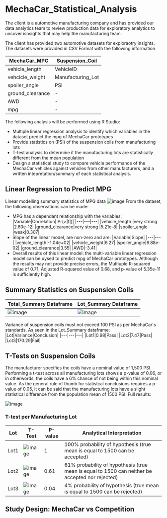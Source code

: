 # MechaCar_Statistical_Analysis

The client is a automotive manufacturing company and has provided our data analytics team to review production data for exploratory analytics to uncover isnsights that may help the manufacturing team.

The client has provided two automotive datasets for exploraotry insights. The datasets were provided in CSV Format with the following information:

|MechaCar_MPG|Suspension_Coil|
|---|---|
|vehicle_length|VehicleID|
|vehcicle_weight|Manufacturing_Lot|
|spoiler_angle|PSI|
|ground_clearance|-|
|AWD|-|
|mpg|-|

The following analysis will be performed using R Studio:
- Multiple linear regression analysis to identify which variables in the dataset predict the mpg of MechaCar prototypes
- Provide statistics on (PSI) of the suspension coils from manufacturing lots
- T-test analysis to determine if the manufacturing lots are statistically different from the mean population
- Design a statistical study to compare vehicle performance of the MechaCar vehicles against vehicles from other manufacturers, and a written intepretation/summary of each statistical analysis.

## Linear Regression to Predict MPG
Linear modelling summary statistics of MPG data
![image](https://user-images.githubusercontent.com/79720695/127789702-a4a1fda9-94c0-44e2-a250-0a240d0b5d10.png)
From the dataset, the following observations can be made:
- MPG has a dependant relationship with the variables: 
  |Variable|Correlation| Pr(>\|t\|)|
  |---|---|---|
  |vehicle_length |very strong |2.60e-12| 
  |ground_clearance|very strong |5.21e-8| 
  |spoiler_angle |weak|0.307|
- Slope of the linear model, are non-zero and are:
  |Variable|Slope|
  |---|---|
  |vehicle_length|-1.04e+02|
  |vehicle_weight|6.27|
  |spoiler_angle|6.88e-02|
  |ground_clearance|3.55|
  |AWD|-3.41|
 - Overall results of this linear model: the multi-variable linear regression model can be uysed to predict mpg of MechaCar prototypes. Although the results may not provide precise errors, the Multiuple R-squared value of 0.71, Adjusted R-squared value of 0.68, and p-value of 5.35e-11 is sufficiently high.

## Summary Statistics on Suspension Coils
|Total_Summary Dataframe|Lot_Summary Dataframe|
|---|---|
|![image](https://user-images.githubusercontent.com/79720695/127793049-1223d805-6c17-462d-8e7a-fef88dc898b8.png)|![image](https://user-images.githubusercontent.com/79720695/127793033-1123a07f-55a8-4fb0-b9fd-16ae13fc3432.png)|

Variance of suspension coils must not exceed 100 PSI as per MechaCar's standards. As seen in the Lot_Summary dataframe:
|Lot|Variance|Conclusion|
|---|---|---|
|Lot1|0.98|Pass|
|Lot2|7.47|Pass|
|Lot3|170.29|Fail|

## T-Tests on Suspension Coils
The manufacturer specifies the coils have a nominal value of 1,500 PSI. Performing a t-test across all manufacturing lots shows a p-value of 0.06, or in otherwords, the coils have a 6% chance of not being within this nominal value. As the general rule of thumb for statistcal conclusions requires a p-value of 0.05, it can be said that the manufacturing lots have a slight statistical difference from the population mean of 1500 PSI. Full results:

![image](https://user-images.githubusercontent.com/79720695/127793868-a507c973-eace-4562-87d3-4fd8bf12e493.png)
### T-test per Manufacturing Lot
|Lot|T-Test|P-value|Analytical Interpretation|
|---|---|---|---|
|Lot1|![image](https://user-images.githubusercontent.com/79720695/127796521-fa19565c-9a37-49ef-95d5-36107ec06b3b.png)|1|100% probability of hypothesis (true mean is equal to 1500 can be accepted)|
|Lot2|![image](https://user-images.githubusercontent.com/79720695/127796531-e25bce81-aefc-430d-adbc-7febffd19117.png)|0.61|61% probability of hypothesis (true mean is equal to 1500 can neither be accepted nor rejected)|
|Lot3|![image](https://user-images.githubusercontent.com/79720695/127796546-8a4d5a3a-4445-4ed0-905e-fef5c34d2459.png)|0.04|4% probability of hypothesis (true mean is equal to 1500 can be rejected)|

## Study Design: MechaCar vs Competition


